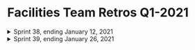 # Facilities Team Retros Q1-2021

<details>
<summary> Sprint 38, ending January 12, 2021 </summary>

![Sprint 38 Retro board](https://github.com/department-of-veterans-affairs/va.gov-team/blob/master/teams/vsa/teams/facility-locator/images/Sprint%20retro%2038.png)

</details>

<details>
<summary> Sprint 39, ending January 26, 2021 </summary>

![Sprint 39 Retro board](https://github.com/department-of-veterans-affairs/va.gov-team/blob/master/teams/vsa/teams/facility-locator/images/sprint%2039%20retro.png)

</details>

